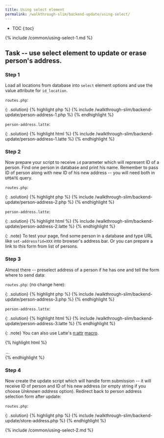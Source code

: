 ```yaml
---
title: Using select element
permalink: /walkthrough-slim/backend-update/using-select/
---
```


* TOC
{:toc}

{% include /common/using-select-1.md %}

## Task -- use select element to update or erase person's address.

### Step 1
Load all locations from database into `select` element options and use the value attribute for `id_location`.

`routes.php`:

{: .solution}
{% highlight php %}
{% include /walkthrough-slim/backend-update/person-address-1.php %}
{% endhighlight %}

`person-address.latte`:

{: .solution}
{% highlight html %}
{% include /walkthrough-slim/backend-update/person-address-1.latte %}
{% endhighlight %}

### Step 2
Now prepare your script to receive `id` parameter which will represent ID of a person. Find one person in
database and print his name. Remember to pass ID of person along with new ID of his new address -- you will need both
in `UPDATE` query.

`routes.php`:

{: .solution}
{% highlight php %}
{% include /walkthrough-slim/backend-update/person-address-2.php %}
{% endhighlight %}

`person-address.latte`:

{: .solution}
{% highlight html %}
{% include /walkthrough-slim/backend-update/person-address-2.latte %}
{% endhighlight %}

{: .note}
To test your page, find some person in a database and type URL like `set-address?id=XXX`
into browser's address bar. Or you can prepare a link to this form from list of persons.

### Step 3
Almost there -- preselect address of a person if he has one and tell the form where to send data:

`routes.php`: (no change here):

{: .solution}
{% highlight php %}
{% include /walkthrough-slim/backend-update/person-address-3.php %}
{% endhighlight %}

`person-address.latte`:

{: .solution}
{% highlight html %}
{% include /walkthrough-slim/backend-update/person-address-3.latte %}
{% endhighlight %}

{: .note}
You can also use Latte's [n:attr](https://latte.nette.org/en/macros#toc-n-attr) [macro](/walkthrough-slim/templates/#macros).

{% highlight html %}
<option value="..." n:attr="selected => $person['id_location'] == $loc['id_location']">
  ...
</option>
{% endhighlight %}

### Step 4
Now create the update script which will handle form submission -- it will receive ID of person and ID of his new
address (or empty string if you choose *Unknown address* option). Redirect back to person address selection form
after update:

`routes.php`:

{: .solution}
{% highlight php %}
{% include /walkthrough-slim/backend-update/store-address.php %}
{% endhighlight %}

{% include /common/using-select-2.md %}